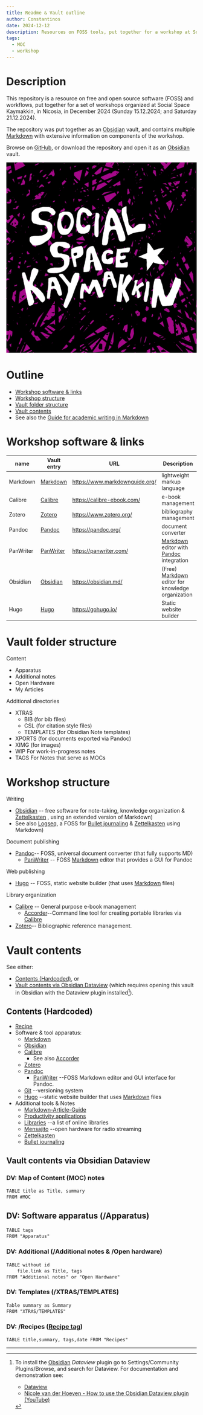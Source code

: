 ```yaml
---
title: Readme & Vault outline 
author: Constantinos 
date: 2024-12-12
description: Resources on FOSS tools, put together for a workshop at Social Space Kaymakkin, Nicosia, in December 2024, assembled as an Obsidian vault. 
tags: 
  - MOC
  - workshop
---
```


# Description 
This repository is a resource on free and open source software (FOSS) and workflows, put together for a set of workshops organized at Social Space Kaymakkin, in Nicosia, in December 2024 (Sunday 15.12.2024; and Saturday 21.12.2024).  

The repository was put together as an [Obsidian](Apparatus/Obsidian.md) vault, and contains multiple [Markdown](Apparatus/Markdown.md) with extensive information on components of the workshop. 

Browse on [GitHub](https://github.com/cmiltiadis/kaymakkin), or download the repository and open it as an [Obsidian](Apparatus/Obsidian.md) vault. 


![Kaymakkin|150](XIMG/logos/kaymakkin.jpg)

# Outline 
- [Workshop software & links](#Workshop%20software%20&%20links)
- [Workshop structure](#Workshop%20structure)
- [Vault folder structure](#Vault%20folder%20structure)
- [Vault contents](#Vault%20contents)
- See also the [Guide for academic writing in Markdown](Articles/Markdown-Article-Guide.md)
# Workshop software & links 

| name      | Vault entry                         | URL                            | Description                                                                             |
| --------- | ----------------------------------- | ------------------------------ | --------------------------------------------------------------------------------------- |
| Markdown  | [Markdown](Apparatus/Markdown.md)   | https://www.markdownguide.org/ | lightweight markup language                                                             |
| Calibre   | [Calibre](Apparatus/Calibre.md)     | https://calibre-ebook.com/<br> | e-book management                                                                       |
| Zotero    | [Zotero](Apparatus/Zotero.md)       | https://www.zotero.org/        | bibliography management                                                                 |
| Pandoc    | [Pandoc](Apparatus/Pandoc.md)       | https://pandoc.org/            | document converter                                                                      |
| PanWriter | [PanWriter](Apparatus/PanWriter.md) | https://panwriter.com/         | [Markdown](Apparatus/Markdown.md) editor with [Pandoc](Apparatus/Pandoc.md) integration |
| Obsidian  | [Obsidian](Apparatus/Obsidian.md)   | https://obsidian.md/           | (Free) [Markdown](Apparatus/Markdown.md) editor for knowledge organization              |
| Hugo      | [Hugo](Apparatus/Hugo.md)           | https://gohugo.io/             | Static website builder                                                                  |

# Vault folder structure 

Content 
- Apparatus 
- Additional notes 
- Open Hardware 
- My Articles 

Additional directories  
- XTRAS
	- BIB (for bib files)
	- CSL (for citation style files)
	- TEMPLATES (for Obsidian Note templates)
- XPORTS (for documents exported via Pandoc)
- XIMG (for images)
- WIP 
  For work-in-progress notes
- TAGS 
  For Notes that serve as MOCs

# Workshop structure 

Writing 
+ [Obsidian](Apparatus/Obsidian.md) -- free software for note-taking, knowledge organization & [Zettelkasten](Additional/Zettelkasten.md) , using an extended version of Markdown)
+ See also [Logseq](Apparatus/Logseq.md), a FOSS for [Bullet journaling](Additional/Bullet%20journaling.md) & [Zettelkasten](Additional/Zettelkasten.md) using Markdown) 

Document publishing
+ [Pandoc](Apparatus/Pandoc.md)-- FOSS, universal document converter (that fully supports MD)
	+ [PanWriter](Apparatus/PanWriter.md) -- FOSS [Markdown](Apparatus/Markdown.md) editor that provides a GUI for Pandoc  

Web publishing 
+ [Hugo](Apparatus/Hugo.md) -- FOSS, static website builder (that uses [Markdown](Apparatus/Markdown.md) files)

Library organization   
+ [Calibre](Apparatus/Calibre.md) -- General purpose e-book management 
	+ [Accorder](Apparatus/Accorder.md)--Command line tool for creating portable libraries via [Calibre](Apparatus/Calibre.md) 
+ [Zotero](Apparatus/Zotero.md)-- Bibliographic reference management. 

# Vault contents 

See either: 
- [Contents (Hardcoded)](#Contents%20(Hardcoded)), or 
- [Vault contents via Obsidian Dataview](#Vault%20contents%20via%20Obsidian%20Dataview) (which requires opening this vault in Obsidian with the Dataview plugin installed[^dataview]). 

[^dataview]:  To install the [Obsidian](Obsidian.md) *Dataview* plugin go to Settings/Community Plugins/Browse, and search for Dataview. For documentation and demonstration see: 
	- [Dataview](https://blacksmithgu.github.io/obsidian-dataview/)
	- [Nicole van der Hoeven - How to use the Obsidian Dataview plugin (YouTube)](https://www.youtube.com/watch?v=JTObSymEvWA)

## Contents (Hardcoded)
- [Recipe](TAGS/Recipe.md)
- Software & tool apparatus:  
	- [Markdown](Apparatus/Markdown.md)
	- [Obsidian](Apparatus/Obsidian.md)
	- [Calibre](Apparatus/Calibre.md)
		- See also [Accorder](Apparatus/Accorder.md)
	- [Zotero](Apparatus/Zotero.md)
	- [Pandoc](Apparatus/Pandoc.md)
		- [PanWriter](Apparatus/PanWriter.md) --FOSS Markdown editor and GUI interface for Pandoc. 
	- [Git](Apparatus/Git.md) --versioning system
	- [Hugo](Apparatus/Hugo.md) --static website builder that uses [Markdown](Apparatus/Markdown.md) files 
- Additional tools & Notes 
	- [Markdown-Article-Guide](Articles/Markdown-Article-Guide.md)
	- [Productivity applications](Additional/Productivity%20applications.md)
	- [Libraries](Additional/Libraries.md) --a list of online libraries
	- [Mensajito](Open%20Hardware/Mensajito.md) --open hardware for radio streaming
	- [Zettelkasten](Additional/Zettelkasten.md)
	- [Bullet journaling](Additional/Bullet%20journaling.md)

## Vault contents via Obsidian Dataview 
### DV: Map of Content (MOC) notes  

```dataview
TABLE title as Title, summary
FROM #MOC 
```

## DV: Software apparatus  (/Apparatus)

```dataview 
TABLE tags
FROM "Apparatus"
```

### DV: Additional  (/Additional notes & /Open hardware) 

```dataview 
TABLE without id
	file.link as Title, tags
FROM "Additional notes" or "Open Hardware"
```
### DV: Templates (/XTRAS/TEMPLATES)
```dataview 
Table summary as Summary
FROM "XTRAS/TEMPLATES"
```

### DV: /Recipes ([Recipe tag](Recipe.md))

```dataview 
TABLE title,summary, tags,date FROM "Recipes"
```

--- 

